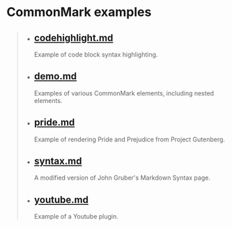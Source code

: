 # CommonMark examples

> + ## [codehighlight.md](commonmark://codehighlight)
>     Example of code block syntax highlighting.
> + ## [demo.md](commonmark://demo)
>     Examples of various CommonMark elements, including nested elements.
> + ## [pride.md](commonmark://pride)
>     Example of rendering Pride and Prejudice from Project Gutenberg.
> + ## [syntax.md](commonmark://syntax)
>     A modified version of John Gruber's Markdown Syntax page.
> + ## [youtube.md](commonmark://youtube)
>     Example of a Youtube plugin.
